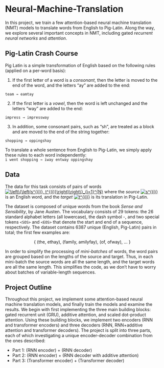 # Neural-Machine-Translation

In this project, we train a few attention-based neural machine translation (NMT) models to
translate words from English to Pig-Latin. Along the way, we explore several
important concepts in NMT, including gated *recurrent neural networks* and *attention*.

## Pig-Latin Crash Course
Pig Latin is a simple transformation of English based on the following rules (applied on a per-word
basis):
1. If the first letter of a word is a *consonant*, then the letter is moved to the end of the word,
and the letters “ay” are added to the end: 

  `team → eamtay`<p align="center">
  
2. If the first letter is a *vowel*, then the word is left unchanged and the letters “way” are added
to the end: 
  
  `impress → impressway`

3. In addition, some consonant pairs, such as “sh”, are treated as a block and are moved to the end of the string together: 
  
  `shopping → oppingshay`

To translate a whole sentence from English to Pig-Latin, we simply apply these rules to each word
independently:
<br>
`i went shopping → iway entway oppingshay`
  
## Data
The data for this task consists of pairs of words <a href="https://www.codecogs.com/eqnedit.php?latex=\left\{\left(s^{(i)},&space;t^{(i)}\right)\right\}_{i=1}^{N}" target="_blank"><img src="https://latex.codecogs.com/png.latex?\left\{\left(s^{(i)},&space;t^{(i)}\right)\right\}_{i=1}^{N}" title="\left\{\left(s^{(i)}, t^{(i)}\right)\right\}_{i=1}^{N}" /></a> where the *source* <a href="https://www.codecogs.com/eqnedit.php?latex=s^{(i)}" target="_blank"><img src="https://latex.codecogs.com/png.latex?s^{(i)}" title="s^{(i)}" /></a>
is an English word, and the *target* <a href="https://www.codecogs.com/eqnedit.php?latex=t^{(i)}" target="_blank"><img src="https://latex.codecogs.com/png.latex?t^{(i)}" title="t^{(i)}" /></a> is its translation in Pig-Latin. 

The dataset is composed of unique words from the book *Sense and Sensibility*, by Jane Austen. The vocabulary consists of 29 tokens:
the 26 standard alphabet letters (all lowercase), the dash symbol -, and two special tokens `<SOS>`
and `<EOS>` that denote the start and end of a sequence, respectively. The dataset contains 6387
unique (English, Pig-Latin) pairs in total; the first few examples are:

<center> { (the, ethay), (family, amilyfay), (of, ofway), ... } </center>

In order to simplify the processing of *mini-batches* of words, the word pairs are grouped based
on the lengths of the source and target. Thus, in each mini-batch the source words are all the same
length, and the target words are all the same length. This simplifies the code, as we don’t have to
worry about batches of variable-length sequences.
  
## Project Outline

Throughout this project, we implement some attention-based neural machine
translation models, and finally train the models and examine the results. We begin with first implementing the three main building blocks: gated recurrent unit (GRU), additive attention, and scaled dot-product attention. Using these building blocks, we implement two encoders (RNN and transformer encoders) and three decoders (RNN, RNN+additive attention and transformer decoders). The project is split into three parts, each of which investigating a unique encoder-decoder combination from the ones described:

* Part 1: (RNN encoder) + (RNN decoder)
* Part 2: (RNN encoder) + (RNN decoder with additive attention)
* Part 3: (Transformer encoder) + (Transformer decoder)

